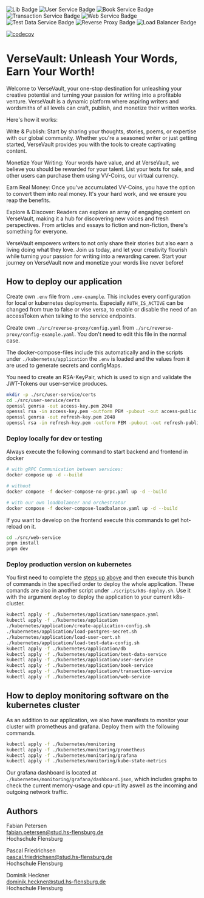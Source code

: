 ![Lib Badge](https://github.com/akatranlp/hsfl-master-ai-cloud-engineering/actions/workflows/lib-test.yml/badge.svg)
![User Service Badge](https://github.com/akatranlp/hsfl-master-ai-cloud-engineering/actions/workflows/user-service-test.yml/badge.svg)
![Book Service Badge](https://github.com/akatranlp/hsfl-master-ai-cloud-engineering/actions/workflows/book-service-test.yml/badge.svg)
![Transaction Service Badge](https://github.com/akatranlp/hsfl-master-ai-cloud-engineering/actions/workflows/transaction-service-test.yml/badge.svg)
![Web Service Badge](https://github.com/akatranlp/hsfl-master-ai-cloud-engineering/actions/workflows/web-service-test.yml/badge.svg)
![Test Data Service Badge](https://github.com/akatranlp/hsfl-master-ai-cloud-engineering/actions/workflows/test-data-service-test.yml/badge.svg)
![Reverse Proxy Badge](https://github.com/akatranlp/hsfl-master-ai-cloud-engineering/actions/workflows/reverse-proxy-test.yml/badge.svg)
![Load Balancer Badge](https://github.com/akatranlp/hsfl-master-ai-cloud-engineering/actions/workflows/load-balancer-test.yml/badge.svg)

[![codecov](https://codecov.io/gh/akatranlp/hsfl-master-ai-cloud-engineering/graph/badge.svg?token=UMTYYPZ8TM)](https://codecov.io/gh/akatranlp/hsfl-master-ai-cloud-engineering)

# VerseVault: Unleash Your Words, Earn Your Worth!

Welcome to VerseVault, your one-stop destination for unleashing your creative potential and turning your passion for writing into a profitable venture. VerseVault is a dynamic platform where aspiring writers and wordsmiths of all levels can craft, publish, and monetize their written works.

Here's how it works:

Write & Publish: Start by sharing your thoughts, stories, poems, or expertise with our global community. Whether you're a seasoned writer or just getting started, VerseVault provides you with the tools to create captivating content.

Monetize Your Writing: Your words have value, and at VerseVault, we believe you should be rewarded for your talent. List your texts for sale, and other users can purchase them using VV-Coins, our virtual currency.

Earn Real Money: Once you've accumulated VV-Coins, you have the option to convert them into real money. It's your hard work, and we ensure you reap the benefits.

Explore & Discover: Readers can explore an array of engaging content on VerseVault, making it a hub for discovering new voices and fresh perspectives. From articles and essays to fiction and non-fiction, there's something for everyone.

VerseVault empowers writers to not only share their stories but also earn a living doing what they love. Join us today, and let your creativity flourish while turning your passion for writing into a rewarding career. Start your journey on VerseVault now and monetize your words like never before!

## How to deploy our application

Create own `.env` file from `.env-example`. This includes every configuration for local or kubernetes deployments.
Especially `AUTH_IS_ACTIVE` can be changed from true to false or vise versa, to enable or disable the need of an accessToken when talking to the service endpoints.

Create own `./src/reverse-proxy/config.yaml` from `./src/reverse-proxy/config-example.yaml`. You don't need to edit this file in the normal case.

The docker-compose-files include this automatically and in the scripts under `./kubernetes/application` the `.env` is loaded and the values from it are used to generate secrets and configMaps.

You need to create an RSA-KeyPair, which is used to sign and validate the JWT-Tokens our user-service produces.

```bash
mkdir -p ./src/user-service/certs
cd ./src/user-service/certs
openssl genrsa -out access-key.pem 2048
openssl rsa -in access-key.pem -outform PEM -pubout -out access-public.pem
openssl genrsa -out refresh-key.pem 2048
openssl rsa -in refresh-key.pem -outform PEM -pubout -out refresh-public.pem
```

### Deploy locally for dev or testing

Always execute the following command to start backend and frontend in docker

```bash
# with gRPC Communication between services:
docker compose up -d --build

# without
docker compose -f docker-compose-no-grpc.yaml up -d --build

# with our own loadbalancer and orchestrator
docker compose -f docker-compose-loadbalance.yaml up -d --build
```

If you want to develop on the frontend execute this commands to get hot-reload on it.

```bash
cd ./src/web-service
pnpm install
pnpm dev
```

### Deploy production version on kubernetes

You first need to complete the [steps up above](#how-to-deploy-our-application) and then execute this bunch of commands in the specified order to deploy the whole application. These comands are also in another script under
`./scripts/k8s-deploy.sh`. Use it with the argument `deploy` to deploy the application to your current k8s-cluster.

```bash
kubectl apply -f ./kubernetes/application/namespace.yaml
kubectl apply -f ./kubernetes/application
./kubernetes/application/create-application-config.sh
./kubernetes/application/load-postgres-secret.sh
./kubernetes/application/load-user-cert.sh
./kubernetes/application/load-test-data-config.sh
kubectl apply -f ./kubernetes/application/db
kubectl apply -f ./kubernetes/application/test-data-service
kubectl apply -f ./kubernetes/application/user-service
kubectl apply -f ./kubernetes/application/book-service
kubectl apply -f ./kubernetes/application/transaction-service
kubectl apply -f ./kubernetes/application/web-service
```

## How to deploy monitoring software on the kubernetes cluster

As an addition to our application, we also have manifests to monitor your cluster with prometheus and grafana.
Deploy them with the following commands.

```bash
kubectl apply -f ./kubernetes/monitoring
kubectl apply -f ./kubernetes/monitoring/prometheus
kubectl apply -f ./kubernetes/monitoring/grafana
kubectl apply -f ./kubernetes/monitoring/kube-state-metrics
```

Our grafana dashboard is located at `./kubernetes/monitoring/grafana/dashboard.json`, which includes graphs to check the current memory-usage and cpu-utility aswell as the incoming and outgoing network traffic.

## Authors

Fabian Petersen\
fabian.petersen@stud.hs-flensburg.de\
Hochschule Flensburg

Pascal Friedrichsen\
pascal.friedrichsen@stud.hs-flensburg.de\
Hochschule Flensburg

Dominik Heckner\
dominik.heckner@stud.hs-flensburg.de\
Hochschule Flensburg
